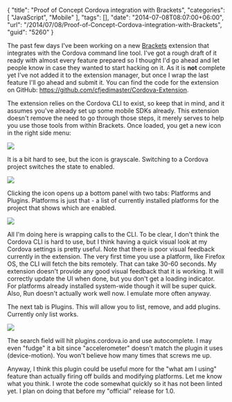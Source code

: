 {
	"title": "Proof of Concept Cordova integration with Brackets",
	"categories": [
		"JavaScript",
		"Mobile"
	],
	"tags": [],
	"date": "2014-07-08T08:07:00+06:00",
	"url": "/2014/07/08/Proof-of-Concept-Cordova-integration-with-Brackets",
	"guid": "5260"
}

<p>
The past few days I've been working on a new <a href="http://www.brackets.io">Brackets</a> extension that integrates with the Cordova command line tool. I've got a rough draft of it ready with almost every feature prepared so I thought I'd go ahead and let people know in case they wanted to start hacking on it. As it is <strong>not</strong> complete yet I've not added it to the extension manager, but once I wrap the last feature I'll go ahead and submit it. You can find the code for the extension on GitHub: <a href="https://github.com/cfjedimaster/Cordova-Extension">https://github.com/cfjedimaster/Cordova-Extension</a>.
</p>
<!--more-->
<p>
The extension relies on the Cordova CLI to exist, so keep that in mind, and it assumes you've already set up some mobile SDKs already. This extension doesn't remove the need to go through those steps, it merely serves to help you use those tools from within Brackets. Once loaded, you get a new icon in the right side menu:
</p>

<p>
<img src="http://static.raymondcamden.com/images/13.png" />
</p>

<p>
It is a bit hard to see, but the icon is grayscale. Switching to a Cordova project switches the state to enabled.
</p>

<p>
<img src="http://static.raymondcamden.com/images/23.png" />
</p>

<p>
Clicking the icon opens up a bottom panel with two tabs: Platforms and Plugins. Platforms is just that - a list of currently installed platforms for the project that shows which are enabled.
</p>

<p>
<img src="http://static.raymondcamden.com/images/31.png" />
</p>

<p>
All I'm doing here is wrapping calls to the CLI. To be clear, I don't think the Cordova CLI is hard to use, but I think having a quick visual look at my Cordova settings is pretty useful. Note that there is poor visual feedback currently in the extension. The very first time you use a platform, like Firefox OS, the CLI will fetch the bits remotely. That can take 30-60 seconds. My extension doesn't provide any good visual feedback that it is working. It will correctly update the UI when done, but you don't get a loading indicator. For platforms already installed system-wide though it will be super quick. Also, Run doesn't actually work well now. I emulate more often anyway.
</p>

<p>
The next tab is Plugins. This will allow you to list, remove, and add plugins. Currently only list works.
</p>

<p>
<img src="http://static.raymondcamden.com/images/41.png" />
</p>

<p>
The search field will hit plugins.cordova.io and use autocomplete. I may even "fudge" it a bit since "accelerometer" doesn't match the plugin it uses (device-motion). You won't believe how many times that screws me up.
</p>

<p>
Anyway, I think this plugin could be useful more for the "what am I using" feature than actually firing off builds and modifying platforms. Let me know what you think. I wrote the code somewhat quickly so it has not been linted yet. I plan on doing that before my "official" release for 1.0.
</p>